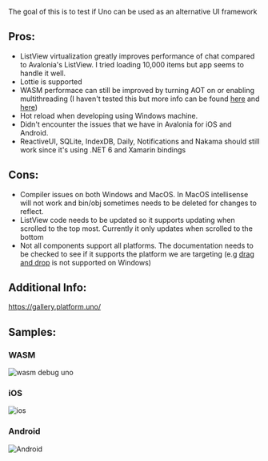 The goal of this is to test if Uno can be used as an alternative UI framework


## Pros:

- ListView virtualization greatly improves performance of chat compared to Avalonia's ListView. I tried loading 10,000 items but app seems to handle it well.
- Lottie is supported
- WASM performace can still be improved by turning AOT on or enabling multithreading (I haven't tested this but more info can be found [here](https://platform.uno/blog/webassembly-threading-in-net/) and [here](https://platform.uno/blog/build-net-aot-for-webassembly-in-visual-studio-with-uno-platform/))
- Hot reload when developing using Windows machine.
- Didn't encounter the issues that we have in Avalonia for iOS and Android.
- ReactiveUI, SQLite, IndexDB, Daily, Notifications and Nakama should still work since it's using .NET 6 and Xamarin bindings

## Cons:
- Compiler issues on both Windows and MacOS. In MacOS intellisense will not work and bin/obj sometimes needs to be deleted for changes to reflect.
- ListView code needs to be updated so it supports updating when scrolled to the top most. Currently it only updates when scrolled to the bottom
- Not all components support all platforms. The documentation needs to be checked to see if it supports the platform we are targeting (e.g [drag and drop](https://github.com/unoplatform/uno/issues/1480) is not supported on Windows)

## Additional Info:
https://gallery.platform.uno/

## Samples:

### WASM
![wasm debug uno](https://user-images.githubusercontent.com/23254953/191890932-99252166-979f-4870-9d3d-0da8adc96e26.gif)

### iOS
![ios](https://user-images.githubusercontent.com/23254953/191891839-63033bca-2ff2-4658-8280-d3fe21c7cb70.gif)

### Android

![Android](https://user-images.githubusercontent.com/23254953/191892363-fbed51dc-5be3-4f7d-ac24-46a59d3d4767.gif)
